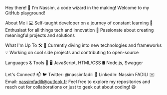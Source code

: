 Hey there! 👋
I'm Nassim, a code wizard in the making! Welcome to my GitHub playground!

About Me ℹ️
💻 Self-taught developer on a journey of constant learning
🌟 Enthusiast for all things tech and innovation
🚀 Passionate about creating meaningful projects and solutions

What I'm Up To 🛠️
🌱 Currently diving into new technologies and frameworks
💡 Working on cool side projects and contributing to open-source

Languages & Tools 🧰
🖥️ JavaScript, HTML/CSS
🛢️ Node.js, Swagger

Let's Connect! 📫
🐦 Twitter: @nassimfadili
💼 LinkedIn: Nassim FADILI
✉️ Email: nassimfadili@outlook.fr
Feel free to explore my repositories and reach out for collaborations or just to geek out about coding! 😄



<!---
nassimfadili/nassimfadili is a ✨ special ✨ repository because its `README.md` (this file) appears on your GitHub profile.
You can click the Preview link to take a look at your changes.
--->
